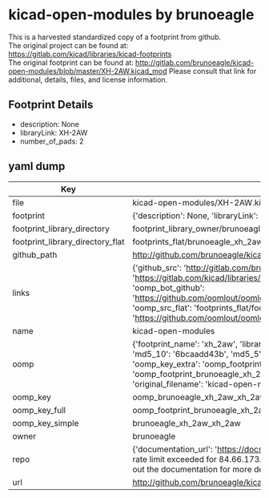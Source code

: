 # kicad-open-modules by brunoeagle  
This is a harvested standardized copy of a footprint from github.  
The original project can be found at:  
https://gitlab.com/kicad/libraries/kicad-footprints  
The original footprint can be found at:
http://gitlab.com/brunoeagle/kicad-open-modules/blob/master/XH-2AW.kicad_mod
Please consult that link for additional, details, files, and license information.  
## Footprint Details
* description: None  
* libraryLink: XH-2AW  
* number_of_pads: 2  
## yaml dump  
| Key | Value |  
| --- | --- |  
| file | kicad-open-modules/XH-2AW.kicad_mod |  
| footprint | {'description': None, 'libraryLink': 'XH-2AW', 'number_of_pads': 2} |  
| footprint_library_directory | footprint_library_owner/brunoeagle_kicad-open-modules |  
| footprint_library_directory_flat | footprints_flat/brunoeagle_xh_2aw_xh_2aw/working |  
| github_path | http://github.com/brunoeagle/kicad-open-modules/blob/master/XH-2AW.kicad_mod |  
| links | {'github_src': 'http://gitlab.com/brunoeagle/kicad-open-modules/blob/master/XH-2AW.kicad_mod', 'github_src_repo': 'https://gitlab.com/kicad/libraries/kicad-footprints', 'oomp_bot': 'footprints/brunoeagle_xh_2aw_xh_2aw/working', 'oomp_bot_github': 'https://github.com/oomlout/oomlout_oomp_footprint_bot/tree/main/footprints/brunoeagle_xh_2aw_xh_2aw/working', 'oomp_src_flat': 'footprints_flat/footprints_flat/brunoeagle_xh_2aw_xh_2aw/working', 'oomp_src_flat_github': 'https://github.com/oomlout/oomlout_oomp_footprint_src/tree/main/footprints_flat/brunoeagle_xh_2aw_xh_2aw/working'} |  
| name | kicad-open-modules |  
| oomp | {'footprint_name': 'xh_2aw', 'library_name': 'xh_2aw_kicad_mod', 'md5': '6bcaadd43bf9f05eb14ada353b03cc8c', 'md5_10': '6bcaadd43b', 'md5_5': '6bcaa', 'md5_6': '6bcaad', 'oomp_key': 'oomp_brunoeagle_xh_2aw_xh_2aw', 'oomp_key_extra': 'oomp_footprint_brunoeagle_xh_2aw_xh_2aw', 'oomp_key_full': 'oomp_footprint_brunoeagle_xh_2aw_xh_2aw_6bcaad', 'oomp_key_simple': 'brunoeagle_xh_2aw_xh_2aw', 'original_filename': 'kicad-open-modules/XH-2AW.kicad_mod', 'owner_name': 'brunoeagle'} |  
| oomp_key | oomp_brunoeagle_xh_2aw_xh_2aw |  
| oomp_key_full | oomp_footprint_brunoeagle_xh_2aw_xh_2aw |  
| oomp_key_simple | brunoeagle_xh_2aw_xh_2aw |  
| owner | brunoeagle |  
| repo | {'documentation_url': 'https://docs.github.com/rest/overview/resources-in-the-rest-api#rate-limiting', 'message': "API rate limit exceeded for 84.66.173.59. (But here's the good news: Authenticated requests get a higher rate limit. Check out the documentation for more details.)"} |  
| url | http://github.com/brunoeagle/kicad-open-modules |  


